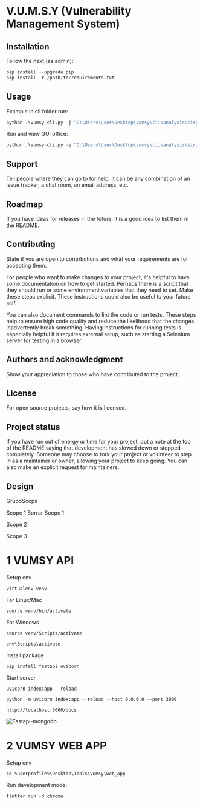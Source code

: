 # V.U.M.S.Y (Vulnerability Management System)



## Installation
Follow the next (as admin):

```py
pip install --upgrade pip
pip install -r /path/to/requirements.txt
```

## Usage
Example in cli folder run:

```py
python .\vumsy-cli.py -j "C:\Users\User\Desktop\vumsy\cli\analysis\sirgeqa.sre.gob.mx 2021-11-05.json"
```

Run and view GUI office:

```py
python .\vumsy-cli.py -j "C:\Users\User\Desktop\vumsy\cli\analysis\sirgeqa.sre.gob.mx 2021-11-05.json" -v
```

## Support
Tell people where they can go to for help. It can be any combination of an issue tracker, a chat room, an email address, etc.

## Roadmap
If you have ideas for releases in the future, it is a good idea to list them in the README.

## Contributing
State if you are open to contributions and what your requirements are for accepting them.

For people who want to make changes to your project, it's helpful to have some documentation on how to get started. Perhaps there is a script that they should run or some environment variables that they need to set. Make these steps explicit. These instructions could also be useful to your future self.

You can also document commands to lint the code or run tests. These steps help to ensure high code quality and reduce the likelihood that the changes inadvertently break something. Having instructions for running tests is especially helpful if it requires external setup, such as starting a Selenium server for testing in a browser.

## Authors and acknowledgment
Show your appreciation to those who have contributed to the project.

## License
For open source projects, say how it is licensed.

## Project status
If you have run out of energy or time for your project, put a note at the top of the README saying that development has slowed down or stopped completely. Someone may choose to fork your project or volunteer to step in as a maintainer or owner, allowing your project to keep going. You can also make an explicit request for maintainers.

## Design

GrupoScope 

Scope 1 Borrar Socpe 1

Scope 2

Scope 3





# 1 VUMSY API


Setup env

```
virtualenv venv
```

For Linux/Mac

```
source venv/bin/activate
```

For Windows

```
source venv/Scripts/activate
```



```
env\Scripts\activate
```

Install package

```
pip install fastapi uvicorn
```

Start server 

```
uvicorn index:app --reload

python -m uvicorn index:app --reload --host 0.0.0.0 --port 3000

http://localhost:3000/docs
```

![Fastapi-mongodb](https://user-images.githubusercontent.com/16520789/118378578-6ec43e80-b5f2-11eb-99bb-1a28abe9b5ed.png)

# 2 VUMSY WEB APP


Setup env

```
cd %userprofile%\Desktop\Tools\vumsy\web_app
```

Run development mode: 

```
flutter run -d chrome
```





